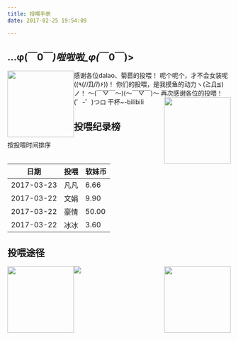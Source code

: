 ```yaml
---
title: 投喂手册
date: 2017-02-25 19:54:09

---
```


##  ...φ(￣0￣*)啦啦啦_φ(*￣0￣)>
<img style="width: 150px;height: 150px;float: left;" src="/images/kelian.png">感谢各位dalao、菊苣的投喂！
呢个呢个，才不会女装呢((٩(//̀Д/́/)۶))！
你们的投喂，是我摸鱼的动力ヽ(≧Д≦)ノ！
～(￣▽￣～)(～￣▽￣)～
再次感谢各位的投喂！ (゜-゜)つロ 干杯~-bilibili
<img style="width: 150px;height: 150px;float: right;" src="/images/baodatui.jpg">

## 投喂纪录榜
按投喂时间排序

| 日期      | 投喂      | 软妹币 | 
|-----------|-----------|--------|
|2017-03-23 | 凡凡      | 6.66   |
|2017-03-22 | 文娟      | 9.90   |
|2017-03-22 | 豪情      | 50.00  |
|2017-03-22 | 冰冰      | 3.60   |






## 投喂途径
![](/images/ganbei.png)
<img style="height: 150px;float: left;" src="/images/pay.jpg"><img style="height: 150px;float: right;" src="/images/weixin.png">

